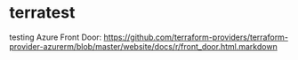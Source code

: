 # terratest
testing Azure Front Door: https://github.com/terraform-providers/terraform-provider-azurerm/blob/master/website/docs/r/front_door.html.markdown
